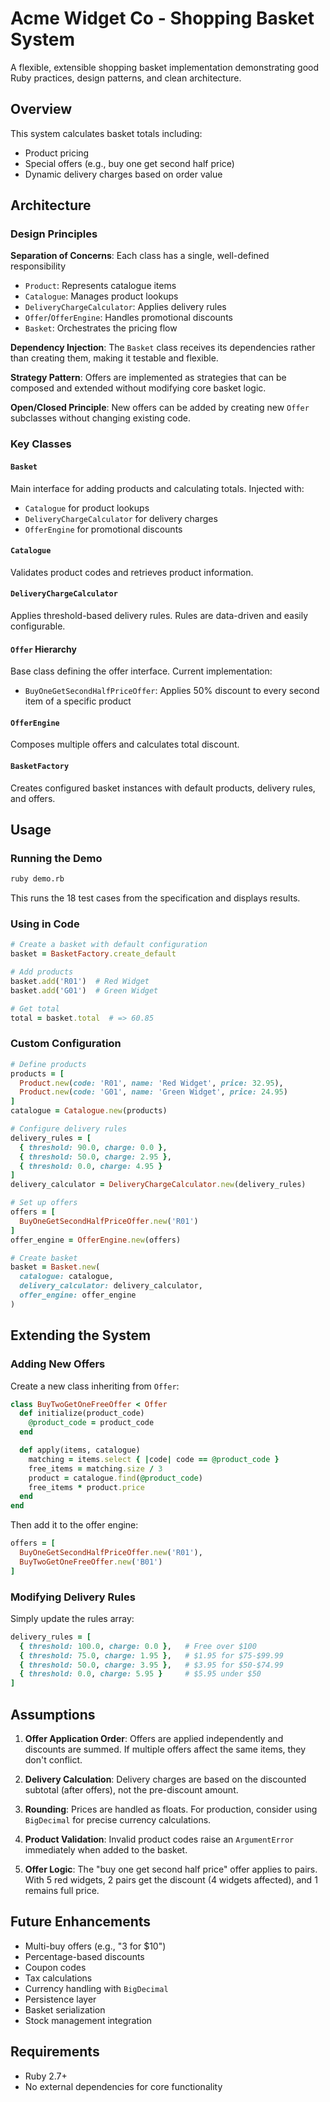 # Acme Widget Co - Shopping Basket System

A flexible, extensible shopping basket implementation demonstrating good Ruby practices, design patterns, and clean architecture.

## Overview

This system calculates basket totals including:
- Product pricing
- Special offers (e.g., buy one get second half price)
- Dynamic delivery charges based on order value

## Architecture

### Design Principles

**Separation of Concerns**: Each class has a single, well-defined responsibility
- `Product`: Represents catalogue items
- `Catalogue`: Manages product lookups
- `DeliveryChargeCalculator`: Applies delivery rules
- `Offer`/`OfferEngine`: Handles promotional discounts
- `Basket`: Orchestrates the pricing flow

**Dependency Injection**: The `Basket` class receives its dependencies rather than creating them, making it testable and flexible.

**Strategy Pattern**: Offers are implemented as strategies that can be composed and extended without modifying core basket logic.

**Open/Closed Principle**: New offers can be added by creating new `Offer` subclasses without changing existing code.

### Key Classes

#### `Basket`
Main interface for adding products and calculating totals. Injected with:
- `Catalogue` for product lookups
- `DeliveryChargeCalculator` for delivery charges
- `OfferEngine` for promotional discounts

#### `Catalogue`
Validates product codes and retrieves product information.

#### `DeliveryChargeCalculator`
Applies threshold-based delivery rules. Rules are data-driven and easily configurable.

#### `Offer` Hierarchy
Base class defining the offer interface. Current implementation:
- `BuyOneGetSecondHalfPriceOffer`: Applies 50% discount to every second item of a specific product

#### `OfferEngine`
Composes multiple offers and calculates total discount.

#### `BasketFactory`
Creates configured basket instances with default products, delivery rules, and offers.

## Usage

### Running the Demo

```bash
ruby demo.rb
```

This runs the 18 test cases from the specification and displays results.

### Using in Code

```ruby
# Create a basket with default configuration
basket = BasketFactory.create_default

# Add products
basket.add('R01')  # Red Widget
basket.add('G01')  # Green Widget

# Get total
total = basket.total  # => 60.85
```

### Custom Configuration

```ruby
# Define products
products = [
  Product.new(code: 'R01', name: 'Red Widget', price: 32.95),
  Product.new(code: 'G01', name: 'Green Widget', price: 24.95)
]
catalogue = Catalogue.new(products)

# Configure delivery rules
delivery_rules = [
  { threshold: 90.0, charge: 0.0 },
  { threshold: 50.0, charge: 2.95 },
  { threshold: 0.0, charge: 4.95 }
]
delivery_calculator = DeliveryChargeCalculator.new(delivery_rules)

# Set up offers
offers = [
  BuyOneGetSecondHalfPriceOffer.new('R01')
]
offer_engine = OfferEngine.new(offers)

# Create basket
basket = Basket.new(
  catalogue: catalogue,
  delivery_calculator: delivery_calculator,
  offer_engine: offer_engine
)
```

## Extending the System

### Adding New Offers

Create a new class inheriting from `Offer`:

```ruby
class BuyTwoGetOneFreeOffer < Offer
  def initialize(product_code)
    @product_code = product_code
  end

  def apply(items, catalogue)
    matching = items.select { |code| code == @product_code }
    free_items = matching.size / 3
    product = catalogue.find(@product_code)
    free_items * product.price
  end
end
```

Then add it to the offer engine:

```ruby
offers = [
  BuyOneGetSecondHalfPriceOffer.new('R01'),
  BuyTwoGetOneFreeOffer.new('B01')
]
```

### Modifying Delivery Rules

Simply update the rules array:

```ruby
delivery_rules = [
  { threshold: 100.0, charge: 0.0 },   # Free over $100
  { threshold: 75.0, charge: 1.95 },   # $1.95 for $75-$99.99
  { threshold: 50.0, charge: 3.95 },   # $3.95 for $50-$74.99
  { threshold: 0.0, charge: 5.95 }     # $5.95 under $50
]
```

## Assumptions

1. **Offer Application Order**: Offers are applied independently and discounts are summed. If multiple offers affect the same items, they don't conflict.

2. **Delivery Calculation**: Delivery charges are based on the discounted subtotal (after offers), not the pre-discount amount.

3. **Rounding**: Prices are handled as floats. For production, consider using `BigDecimal` for precise currency calculations.

4. **Product Validation**: Invalid product codes raise an `ArgumentError` immediately when added to the basket.

5. **Offer Logic**: The "buy one get second half price" offer applies to pairs. With 5 red widgets, 2 pairs get the discount (4 widgets affected), and 1 remains full price.

## Future Enhancements

- Multi-buy offers (e.g., "3 for $10")
- Percentage-based discounts
- Coupon codes
- Tax calculations
- Currency handling with `BigDecimal`
- Persistence layer
- Basket serialization
- Stock management integration

## Requirements

- Ruby 2.7+
- No external dependencies for core functionality